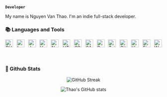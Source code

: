 **`Developer`**

My name is Nguyen Van Thao. I'm an indie full-stack developer.

### 📚 Languages and Tools

<a target="_blank" rel="noreferrer" href="https://www.php.net/"><img src="https://img.shields.io/badge/PHP-282C34?logo=php&logoColor=777bb3" alt="PHP logo" title="PHP" height="25" /></a>
&nbsp;
<a href="https://www.laravel.com/" target="blank"><img src="https://img.shields.io/badge/Laravel-282C34?logo=laravel&logoColor=FE2D1F" alt="Laravel logo" title="Laravel" height="25" /></a>
&nbsp;
<a href="#"><img src="https://img.shields.io/badge/JavaScript-282C34?logo=javascript&logoColor=F7DF1E" alt="JavaScript logo" title="JavaScript" height="25" /></a>
&nbsp;
<a href="https://vuejs.org/"><img src="https://img.shields.io/badge/Vue.js-282C34?logo=vue.js&logoColor=4FC08D" alt="Vue.js logo" title="Vue.js" height="25" /></a>
&nbsp;
<a href="https://nuxt.com/"><img src="https://img.shields.io/badge/Nuxt.js-282C34?logo=nuxt.js&logoColor=4FC08D" alt="Nuxt.js logo" title="Nuxt.js" height="25" /></a>
&nbsp;
<a href="#"><img src="https://img.shields.io/badge/HTML5-282C34?logo=html5&logoColor=E34F26" alt="HTML5 logo" title="HTML5" height="25" /></a>
&nbsp;
<a href="#"><img src="https://img.shields.io/badge/CSS3-282C34?logo=css3&logoColor=1572B6" alt="CSS3 logo" title="CSS3" height="25" /></a>
&nbsp;
<a href="https://sass-lang.com/"><img src="https://img.shields.io/badge/Sass-282C34?logo=sass&logoColor=CC6699" alt="SASS logo" title="SASS" height="25" /></a>
&nbsp;
<a href="https://getbootstrap.com/"><img src="https://img.shields.io/badge/Bootstrap-282C34?logo=bootstrap&logoColor=7952B3" alt="Bootstrap logo" title="Bootstrap" height="25" /></a>
&nbsp;
<a href="https://tailwindcss.com/"><img src="https://img.shields.io/badge/Tailwind%20CSS-282C34?logo=tailwind-css&logoColor=38B2AC" alt="TailwindCSS logo" title="TailwindCSS" height="25" /></a>
&nbsp;
<a href="https://git-scm.com/"><img src="https://img.shields.io/badge/Git-282C34?logo=git&logoColor=F05032" alt="Git logo" title="Git" height="25" /></a>
&nbsp;
<a href="https://code.visualstudio.com/"><img src="https://img.shields.io/badge/VS%20Code-282C34?logo=visual-studio-code&logoColor=007ACC" alt="Visual Studio Code logo" title="Visual Studio Code" height="25" /></a>
&nbsp;
<a href="https://firebase.google.com/"><img src="https://img.shields.io/badge/Firebase-282C34?logo=firebase&logoColor=FFCA28" alt="Firebase logo" title="Firebase" height="25" /></a>
&nbsp;
<a href="https://wordpress.org/"><img src="https://img.shields.io/badge/WordPress-282C34?logo=wordPress&logoColor=21759B" alt="WordPress logo" title="WordPress" height="25" /></a>
&nbsp;
<br />

#

#

### 🌟 Github Stats

<div align="center">

![GitHub Streak](https://streak-stats.demolab.com?user=thaolaptrinh&theme=github-green-purple&border_radius=4.5)



![Thao's GitHub stats](https://github-readme-stats.vercel.app/api?username=thaolaptrinh&show_icons=true&theme=merko&border=none)

</div>
